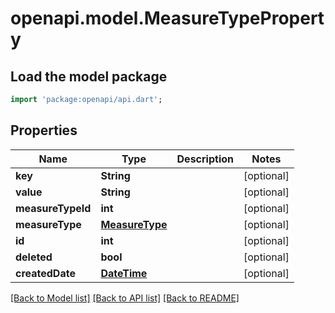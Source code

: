 # openapi.model.MeasureTypeProperty

## Load the model package
```dart
import 'package:openapi/api.dart';
```

## Properties
Name | Type | Description | Notes
------------ | ------------- | ------------- | -------------
**key** | **String** |  | [optional] 
**value** | **String** |  | [optional] 
**measureTypeId** | **int** |  | [optional] 
**measureType** | [**MeasureType**](MeasureType.md) |  | [optional] 
**id** | **int** |  | [optional] 
**deleted** | **bool** |  | [optional] 
**createdDate** | [**DateTime**](DateTime.md) |  | [optional] 

[[Back to Model list]](../README.md#documentation-for-models) [[Back to API list]](../README.md#documentation-for-api-endpoints) [[Back to README]](../README.md)


